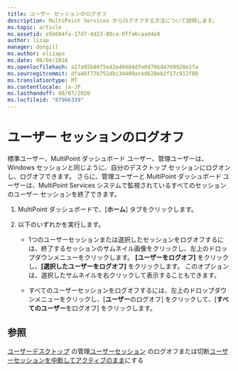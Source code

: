 ```yaml
---
title: ユーザー セッションのログオフ
description: MultiPoint Services からログオフする方法について説明します。
ms.topic: article
ms.assetid: e5b604fa-17d7-4d23-88ca-8ffa6caad4e8
author: lizap
manager: dongill
ms.author: elizapo
ms.date: 08/04/2016
ms.openlocfilehash: a27a95b8075e42e46604dfe0d78644769928e1fa
ms.sourcegitcommit: dfa48f77b751dbc34409aced628eb2f17c912f08
ms.translationtype: MT
ms.contentlocale: ja-JP
ms.lasthandoff: 08/07/2020
ms.locfileid: "87966339"
---
```

# <a name="log-off-user-sessions"></a>ユーザー セッションのログオフ
標準ユーザー、MultiPoint ダッシュボード ユーザー、管理ユーザーは、Windows セッションと同じように、自分のデスクトップ セッションにログオンし、ログオフできます。 さらに、管理ユーザーと MultiPoint ダッシュボード ユーザーは、MultiPoint Services システムで監視されているすべてのセッションのユーザー セッションを終了できます。

1.  MultiPoint ダッシュボードで、[**ホーム**] タブをクリックします。

2.  以下のいずれかを実行します。

    -   1つのユーザーセッションまたは選択したセッションをログオフするには、終了するセッションのサムネイル画像をクリックし、左上のドロップダウンメニューをクリックします。 **[ユーザーをログオフ]** をクリックし、**[選択したユーザーをログオフ]** をクリックします。 このオプションは、選択したサムネイルを右クリックして表示することもできます。

    -   すべてのユーザーセッションをログオフするには、左上のドロップダウンメニューをクリックし、[**ユーザー**のログオフ] をクリックして、[**すべてのユーザー**をログオフ] をクリックします。

## <a name="see-also"></a>参照
[ユーザーデスクトップ](manage-user-desktops-using-multipoint-dashboard.md) 
 の管理[ユーザーセッション](Log-off-or-Disconnect-User-Sessions.md) 
 のログオフまたは切断[ユーザーセッションを中断してアクティブのまま](Suspend-and-Leave-User-Session-Active.md)にする